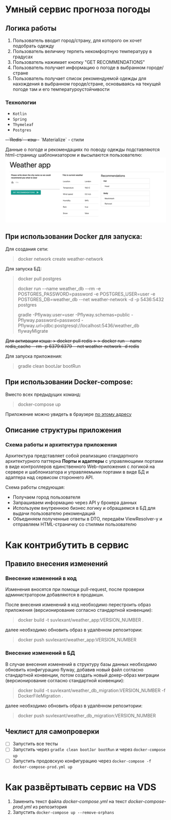 # Умный сервис прогноза погоды

## Логика работы

1. Пользователь вводит город/страну, для которого он хочет подобрать одежду
2. Пользователь величину терпеть некомфортную температуру в градусах
3. Пользователь нажимает кнопку "GET RECOMMENDATIONS"
4. Пользователь получает информацию о погоде в выбранном городе/стране
5. Пользователь получает список рекомендуемой одежды для нахождения в выбранном городе/стране, основываясь на текущей
погоде там и его температуроустойчивости

### Технологии
- `Kotlin` 
- `Spring`
- `Thymeleaf`
- `Postgres`
<del>
- `Redis` - кэш
</del>
- `Materialize` - стили

Данные о погоде и рекомендациях по поводу одежды подставляются html-страницу шаблонизатором и высылаются пользователю:
![Screenshot](/src/main/resources/images/Screenshot_for_md.jpg)

## При использовании Docker для запуска: 
Для создания сети:
> docker network create weather-network

Для запуска БД:
> docker pull postgres
>
> docker run --name weather_db --rm -e POSTGRES_PASSWORD=password -e POSTGRES_USER=user -e POSTGRES_DB=weather_db --net weather-network -d -p 5436:5432 postgres
>
> gradle -Pflyway.user=user -Pflyway.schemas=public -Pflyway.password=password -Pflyway.url=jdbc:postgresql://localhost:5436/weather_db flywayMigrate

<del>
Для активации кэша:
> docker pull redis
>
> docker run --name redis_cache --rm -p 6379:6379 --net weather-network -d redis

</del>

Для запуска приложения:
> gradle clean bootJar bootRun

## При использовании Docker-compose:
Вместо всех предыдущих команд:
>  docker-compose up

Приложение можно увидеть в браузере [по этому адресу](http://localhost:8080/)

## Описание структуры приложения        
### Схема работы и архитектура приложения
Архитектура представляет собой реализацию стандартного архитектурного паттерна
**Порты и адаптеры** с управляющими портами в виде контроллеров единственного Web-приложения
с логикой на сервере и шаблонизатора и управляемыми портами в виде БД и адаптера над
сервисом стороннего API.

Схема работы следующая:
- Получаем город пользователя
- Запрашиваем информацию через API у брокера данных
- Используем внутреннюю бизнес логику и обращаемся в БД для выдачи пользователю рекомендаций
- Объединяем полученные ответы в DTO, передаём ViewResolver-у и отправляем HTML-страничку со стилями 
пользователю

# Как контрибутить в сервис
## Правило внесения изменений
### Внесение изменений в код
Изменения вносятся при помощи pull-request, после проверки администратором добавляются в продакшн.

После внесения изменений в код необходимо перестроить образ приложения (версионирование согласно стандартной конвенции):

> docker build -t suvlexant/weather_app:VERSION_NUMBER .

далее необходимо обновить образ в удалённом репозитории:

> docker push suvlexant/weather_app:VERSION_NUMBER

### Внесение изменений в БД

В случае внесения изменений в структуру базы данных необходимо обновить конфигурацию flyway, добавив новый файл согласно
стандартной конвенции, потом создать новый докер-образ миграции (версионирование согласно стандартной конвенции):

> docker build -t suvlexant/weather_db_migration:VERSION_NUMBER -f DockerFileMigration .
 
далее необходимо обновить образ в удалённом репозитории:

> docker push suvlexant/weather_db_migration:VERSION_NUMBER

## Чеклист для самопроверки
- [ ] Запустить все тесты
- [ ] Запустить через `gradle clean bootJar bootRun` и через `docker-compose up`
- [ ] Запустить продовскую конфигурацию через `docker-compose -f docker-compose-prod.yml up`

# Как развёртывать сервис на VDS
1. Заменить текст файла *docker-compose.yml* на текст *docker-compose-prod.yml* из репозитория
2. Запустить `docker-compose up --remove-orphans`



